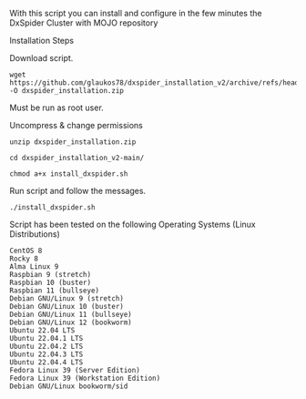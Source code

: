 With this script you can install and configure in the few minutes the DxSpider Cluster with MOJO repository

Installation Steps

Download script.

    wget https://github.com/glaukos78/dxspider_installation_v2/archive/refs/heads/main.zip -O dxspider_installation.zip

Must be run as root user.

Uncompress & change permissions

    unzip dxspider_installation.zip

    cd dxspider_installation_v2-main/

    chmod a+x install_dxspider.sh

Run script and follow the messages.

    ./install_dxspider.sh

Script has been tested on the following Operating Systems (Linux Distributions)

    CentOS 8
    Rocky 8
    Alma Linux 9
    Raspbian 9 (stretch)
    Raspbian 10 (buster)
    Raspbian 11 (bullseye)
    Debian GNU/Linux 9 (stretch)
    Debian GNU/Linux 10 (buster)
    Debian GNU/Linux 11 (bullseye)
    Debian GNU/Linux 12 (bookworm)
    Ubuntu 22.04 LTS
    Ubuntu 22.04.1 LTS
    Ubuntu 22.04.2 LTS
    Ubuntu 22.04.3 LTS
    Ubuntu 22.04.4 LTS
    Fedora Linux 39 (Server Edition)
    Fedora Linux 39 (Workstation Edition)
    Debian GNU/Linux bookworm/sid
